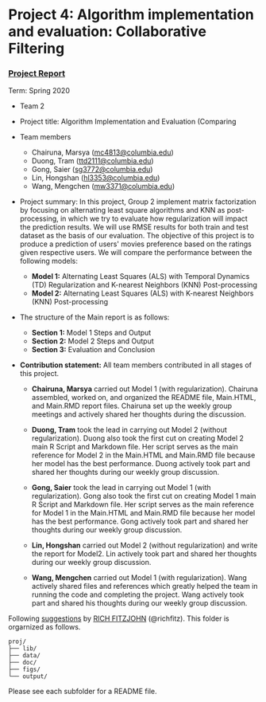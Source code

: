 # Project 4: Algorithm implementation and evaluation: Collaborative Filtering

### [Project Report](doc/Main.Rmd)

Term: Spring 2020

+ Team 2
+ Project title: Algorithm Implementation and Evaluation (Comparing 
+ Team members
	+ Chairuna, Marsya (mc4813@columbia.edu)  
	+ Duong, Tram (ttd2111@columbia.edu)  
	+ Gong, Saier (sg3772@columbia.edu)  
	+ Lin, Hongshan (hl3353@columbia.edu)  
	+ Wang, Mengchen (mw3371@columbia.edu)  
+ Project summary: In this project, Group 2 implement matrix factorization by focusing on alternating least square algorithms and KNN as post-processing, in which we try to evaluate how regularization will impact the prediction results. We will use RMSE results for both train and test dataset as the basis of our evaluation. The objective of  this project is to produce a prediction of users' movies preference based on the ratings given respective users. We will compare the performance between the following models: 
	+ **Model 1:** Alternating Least Squares (ALS) with Temporal Dynamics (TD) Regularization and K-nearest Neighbors (KNN) Post-processing
	+ **Model 2:** Alternating Least Squares (ALS) with K-nearest Neighbors (KNN) Post-processing
	
+ The structure of the Main report is as follows:
	+ **Section 1:** Model 1 Steps and Output
	+ **Section 2:** Model 2 Steps and Output
	+ **Section 3:** Evaluation and Conclusion 
	
+ **Contribution statement:** All team members contributed in all stages of this project. 
  
  + **Chairuna, Marsya** carried out Model 1 (with regularization). Chairuna assembled, worked on, and organized the README file, Main.HTML, and Main.RMD report files. Chairuna set up the weekly group meetings and actively shared her thoughts during the discussion. 
  
  + **Duong, Tram** took the lead in carrying out Model 2 (without regularization). Duong also took the first cut on creating Model 2 main R Script and Markdown file. Her script serves as the main reference for Model 2 in the Main.HTML and Main.RMD file because her model has the best performance. Duong actively took part and shared her thoughts during our weekly group discussion. 
  
  + **Gong, Saier** took the lead in carrying out Model 1 (with regularization). Gong also took the first cut on creating Model 1 main R Script and Markdown file. Her script serves as the main reference for Model 1 in the Main.HTML and Main.RMD file because her model has the best performance. Gong actively took part and shared her thoughts during our weekly group discussion. 
  
  + **Lin, Hongshan** carried out Model 2 (without regularization) and write the report for Model2. Lin actively took part and shared her thoughts during our weekly group discussion. 

  + **Wang, Mengchen** carried out Model 1 (with regularization). Wang actively shared files and references which greatly helped the team in running the code and completing the project. Wang actively took part and shared his thoughts during our weekly group discussion. 
  
Following [suggestions](http://nicercode.github.io/blog/2013-04-05-projects/) by [RICH FITZJOHN](http://nicercode.github.io/about/#Team) (@richfitz). This folder is orgarnized as follows.

```
proj/
├── lib/
├── data/
├── doc/
├── figs/
└── output/
```

Please see each subfolder for a README file.

